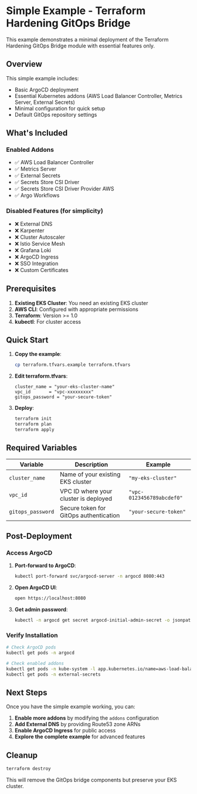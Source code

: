 # Simple Example - Terraform Hardening GitOps Bridge

This example demonstrates a minimal deployment of the Terraform Hardening GitOps Bridge module with essential features only.

## Overview

This simple example includes:
- Basic ArgoCD deployment
- Essential Kubernetes addons (AWS Load Balancer Controller, Metrics Server, External Secrets)
- Minimal configuration for quick setup
- Default GitOps repository settings

## What's Included

### Enabled Addons
- ✅ AWS Load Balancer Controller
- ✅ Metrics Server
- ✅ External Secrets
- ✅ Secrets Store CSI Driver
- ✅ Secrets Store CSI Driver Provider AWS
- ✅ Argo Workflows

### Disabled Features (for simplicity)
- ❌ External DNS
- ❌ Karpenter
- ❌ Cluster Autoscaler
- ❌ Istio Service Mesh
- ❌ Grafana Loki
- ❌ ArgoCD Ingress
- ❌ SSO Integration
- ❌ Custom Certificates

## Prerequisites

1. **Existing EKS Cluster**: You need an existing EKS cluster
2. **AWS CLI**: Configured with appropriate permissions
3. **Terraform**: Version >= 1.0
4. **kubectl**: For cluster access

## Quick Start

1. **Copy the example**:
   ```bash
   cp terraform.tfvars.example terraform.tfvars
   ```

2. **Edit terraform.tfvars**:
   ```hcl
   cluster_name = "your-eks-cluster-name"
   vpc_id       = "vpc-xxxxxxxxx"
   gitops_password = "your-secure-token"
   ```

3. **Deploy**:
   ```bash
   terraform init
   terraform plan
   terraform apply
   ```

## Required Variables

| Variable | Description | Example |
|----------|-------------|---------|
| `cluster_name` | Name of your existing EKS cluster | `"my-eks-cluster"` |
| `vpc_id` | VPC ID where your cluster is deployed | `"vpc-0123456789abcdef0"` |
| `gitops_password` | Secure token for GitOps authentication | `"your-secure-token"` |

## Post-Deployment

### Access ArgoCD

1. **Port-forward to ArgoCD**:
   ```bash
   kubectl port-forward svc/argocd-server -n argocd 8080:443
   ```

2. **Open ArgoCD UI**:
   ```bash
   open https://localhost:8080
   ```

3. **Get admin password**:
   ```bash
   kubectl -n argocd get secret argocd-initial-admin-secret -o jsonpath="{.data.password}" | base64 -d
   ```

### Verify Installation

```bash
# Check ArgoCD pods
kubectl get pods -n argocd

# Check enabled addons
kubectl get pods -n kube-system -l app.kubernetes.io/name=aws-load-balancer-controller
kubectl get pods -n external-secrets
```

## Next Steps

Once you have the simple example working, you can:

1. **Enable more addons** by modifying the `addons` configuration
2. **Add External DNS** by providing Route53 zone ARNs
3. **Enable ArgoCD Ingress** for public access
4. **Explore the complete example** for advanced features

## Cleanup

```bash
terraform destroy
```

This will remove the GitOps bridge components but preserve your EKS cluster.
